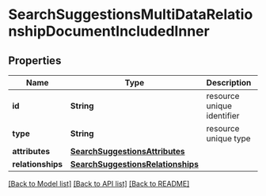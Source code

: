 # SearchSuggestionsMultiDataRelationshipDocumentIncludedInner

## Properties
Name | Type | Description | Notes
------------ | ------------- | ------------- | -------------
**id** | **String** | resource unique identifier | 
**type** | **String** | resource unique type | 
**attributes** | [**SearchSuggestionsAttributes**](SearchSuggestionsAttributes.md) |  | [optional] 
**relationships** | [**SearchSuggestionsRelationships**](SearchSuggestionsRelationships.md) |  | [optional] 

[[Back to Model list]](../README.md#documentation-for-models) [[Back to API list]](../README.md#documentation-for-api-endpoints) [[Back to README]](../README.md)


